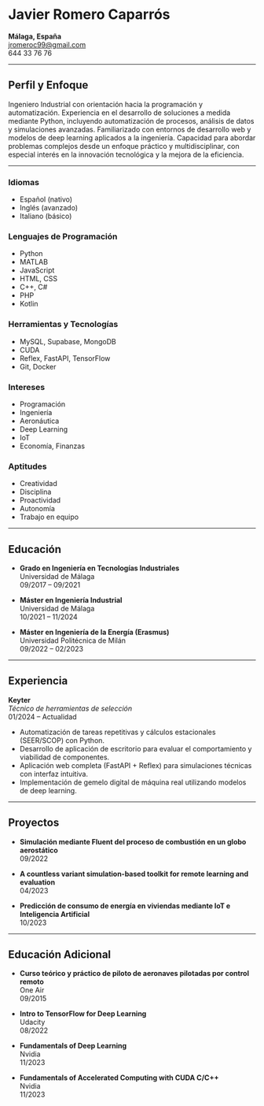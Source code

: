 # Javier Romero Caparrós

**Málaga, España**  
[jromeroc99@gmail.com](mailto:jromeroc99@gmail.com)  
644 33 76 76

---

## Perfil y Enfoque

Ingeniero Industrial con orientación hacia la programación y automatización. Experiencia en el desarrollo de soluciones a medida mediante Python, incluyendo automatización de procesos, análisis de datos y simulaciones avanzadas. Familiarizado con entornos de desarrollo web y modelos de deep learning aplicados a la ingeniería. Capacidad para abordar problemas complejos desde un enfoque práctico y multidisciplinar, con especial interés en la innovación tecnológica y la mejora de la eficiencia.

---

### Idiomas

- Español (nativo)
- Inglés (avanzado)
- Italiano (básico)

### Lenguajes de Programación

- Python
- MATLAB
- JavaScript
- HTML, CSS
- C++, C#
- PHP
- Kotlin

### Herramientas y Tecnologías

- MySQL, Supabase, MongoDB
- CUDA
- Reflex, FastAPI, TensorFlow
- Git, Docker

### Intereses

- Programación
- Ingeniería
- Aeronáutica
- Deep Learning
- IoT
- Economía, Finanzas

### Aptitudes

- Creatividad
- Disciplina
- Proactividad
- Autonomía
- Trabajo en equipo

---

## Educación

- **Grado en Ingeniería en Tecnologías Industriales**  
  Universidad de Málaga  
  09/2017 – 09/2021

- **Máster en Ingeniería Industrial**  
  Universidad de Málaga  
  10/2021 – 11/2024

- **Máster en Ingeniería de la Energía (Erasmus)**  
  Universidad Politécnica de Milán  
  09/2022 – 02/2023

---

## Experiencia

**Keyter**  
_Técnico de herramientas de selección_  
01/2024 – Actualidad

- Automatización de tareas repetitivas y cálculos estacionales (SEER/SCOP) con Python.
- Desarrollo de aplicación de escritorio para evaluar el comportamiento y viabilidad de componentes.
- Aplicación web completa (FastAPI + Reflex) para simulaciones técnicas con interfaz intuitiva.
- Implementación de gemelo digital de máquina real utilizando modelos de deep learning.

---

## Proyectos

- **Simulación mediante Fluent del proceso de combustión en un globo aerostático**  
  09/2022

- **A countless variant simulation-based toolkit for remote learning and evaluation**  
  04/2023

- **Predicción de consumo de energía en viviendas mediante IoT e Inteligencia Artificial**  
  10/2023

---

## Educación Adicional

- **Curso teórico y práctico de piloto de aeronaves pilotadas por control remoto**  
  One Air  
  09/2015

- **Intro to TensorFlow for Deep Learning**  
  Udacity  
  08/2022

- **Fundamentals of Deep Learning**  
  Nvidia  
  11/2023

- **Fundamentals of Accelerated Computing with CUDA C/C++**  
  Nvidia  
  11/2023 